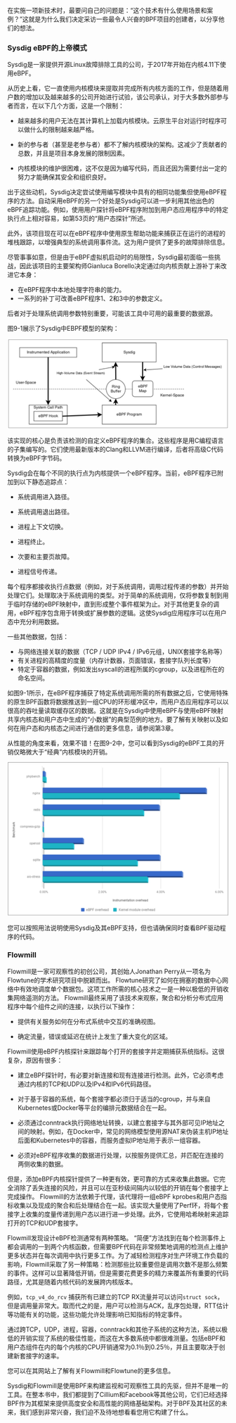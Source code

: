 在实施一项新技术时，最要问自己的问题是：“这个技术有什么使用场景和案例？”这就是为什么我们决定采访一些最令人兴奋的BPF项目的创建者，以分享他们的想法。

### Sysdig eBPF的上帝模式

Sysdig是一家提供开源Linux故障排除工具的公司，于2017年开始在内核4.11下使用eBPF。

从历史上看，它一直使用内核模块来提取并完成所有内核方面的工作，但是随着用户数的增加以及越来越多的公司开始进行试验，该公司承认，对于大多数外部参与者而言，在以下几个方面，这是一个限制：

- 越来越多的用户无法在其计算机上加载内核模块。云原生平台对运行时程序可以做什么的限制越来越严格。

- 新的参与者（甚至是老参与者）都不了解内核模块的架构。这减少了贡献者的总数，并且是项目本身发展的限制因素。

- 内核模块的维护很困难，这不仅是因为编写代码，而且还因为需要付出一定的努力才能确保其安全和组织良好。

出于这些动机，Sysdig决定尝试使用编写模块中具有的相同功能集但使用eBPF程序的方法。自动采用eBPF的另一个好处是Sysdig可以进一步利用其他出色的eBPF追踪功能。例如，使用用户探针将eBPF程序附加到用户态应用程序中的特定执行点上相对容易，如第53页的“用户态探针”所述。

此外，该项目现在可以在eBPF程序中使用原生帮助功能来捕获正在运行的进程的堆栈跟踪，以增强典型的系统调用事件流。这为用户提供了更多的故障排除信息。

尽管事事如意，但是由于eBPF虚拟机启动时的局限性，Sysdig最初面临一些挑战，因此该项目的主要架构师Gianluca Borello决定通过向内核贡献上游补丁来改进它本身：

- 在eBPF程序中本地处理字符串的能力。
- 一系列的补丁可改善eBPF程序1、2和3中的参数定义。

后者对于处理系统调用参数特别重要，可能该工具中可用的最重要的数据源。

图9-1展示了Sysdig中EBPF模型的架构：

![Sysdig’s eBPF architecture](./images/Sysdig-eBPF-architecture.jpg)

该实现的核心是负责该检测的自定义eBPF程序的集合。这些程序是用C编程语言的子集编写的。它们使用最新版本的Clang和LLVM进行编译，后者将高级C代码转换为eBPF字节码。

Sysdig会在每个不同的执行点为内核提供一个eBPF程序。当前，eBPF程序已附加到以下静态追踪点：

- 系统调用进入路径。

- 系统调用退出路径。

- 进程上下文切换。

- 进程终止。

- 次要和主要页故障。

- 进程信号传递。


每个程序都接收执行点数据（例如，对于系统调用，调用过程传递的参数）并开始处理它们。处理取决于系统调用的类型。对于简单的系统调用，仅将参数复制到用于临时存储的eBPF映射中，直到形成整个事件框架为止。对于其他更复杂的调用，eBPF程序包含用于转换或扩展参数的逻辑。这使Sysdig应用程序可以在用户态中充分利用数据。

一些其他数据，包括：

- 与网络连接关联的数据（TCP / UDP IPv4 / IPv6元组，UNIX套接字名称等）
- 有关进程的高精度的度量（内存计数器，页面错误，套接字队列长度等）
- 特定于容器的数据，例如发出syscall的进程所属的cgroup，以及进程所在的命名空间。

如图9-1所示，在eBPF程序捕获了特定系统调用所需的所有数据之后，它使用特殊的原生BPF函数将数据推送到一组CPU的环形缓冲区中，而用户态应用程序可以以很高的吞吐量读取缓存区的数据。这就是在Sysdig中使用eBPF与使用eBPF映射共享内核态和用户态中生成的“小数据”的典型范例的地方。要了解有关映射以及如何在用户态和内核态之间进行通信的更多信息，请参阅第3章。

从性能的角度来看，效果不错！在图9-2中，您可以看到Sysdig的eBPF工具的开销仅略微大于“经典”内核模块的开销。

![Sysdig eBPF performance comparison](./images/Sysdig-eBPF-performance-comparison.jpg)

您可以按照用法说明使用Sysdig及其eBPF支持，但也请确保同时查看BPF驱动程序的代码。

### Flowmill

Flowmill是一家可观察性的初创公司，其创始人Jonathan Perry从一项名为Flowtune的学术研究项目中脱颖而出。 Flowtune研究了如何在拥塞的数据中心网络中有效地调度单个数据包。这项工作所需的核心技术之一是一种以极低的开销收集网络遥测的方法。 Flowmill最终采用了该技术来观察，聚合和分析分布式应用程序中每个组件之间的连接，以执行以下操作：

- 提供有关服务如何在分布式系统中交互的准确视图。

- 确定流量，错误或延迟在统计上发生了重大变化的区域。

Flowmill使用eBPF内核探针来跟踪每个打开的套接字并定期捕获系统指标。这很复杂，原因有很多：

- 建立eBPF探针时，有必要对新连接和现有连接进行检测。此外，它必须考虑通过内核的TCP和UDP以及IPv4和IPv6代码路径。

- 对于基于容器的系统，每个套接字都必须归于适当的cgroup，并与来自Kubernetes或Docker等平台的编排元数据结合在一起。

- 必须通过conntrack执行网络地址转换，以建立套接字与其外部可见IP地址之间的映射。例如，在Docker中，常见的网络模型使用源NAT来伪装主机IP地址后面和Kubernetes中的容器，而服务虚拟IP地址用于表示一组容器。

- 必须对eBPF程序收集的数据进行处理，以按服务提供汇总，并匹配在连接的两侧收集的数据。

但是，添加eBPF内核探针提供了一种更有效，更可靠的方式来收集此数据。它完全消除了丢失连接的风险，并且可以在亚秒级间隔内以较低的开销在每个套接字上完成操作。 Flowmill的方法依赖于代理，该代理将一组eBPF kprobes和用户态指标收集以及现成的聚合和后处理结合在一起。该实现大量使用了Perf环，将每个套接字上收集的度量传递到用户态以进行进一步处理。此外，它使用哈希映射来追踪打开的TCP和UDP套接字。

Flowmill发现设计eBPF检测通常有两种策略。 “简便”方法找到在每个检测事件上都会调用的一到两个内核函数，但需要BPF代码在非常频繁地调用的检测点上维护更多状态并在每次调用中执行更多工作。为了减轻检测程序对生产环境工作负载的影响，Flowmill采取了另一种策略：检测那些比较重要但是调用次数不是那么频繁的事件。这样可以显著降低开销，但是需要花费更多的精力来覆盖所有重要的代码路径，尤其是随着内核代码的发展跨内核版本。

例如，`tcp_v4_do_rcv` 捕获所有已建立的TCP RX流量并可以访问`struct sock`，但是调用量非常大。取而代之的是，用户可以检测与ACK，乱序包处理，RTT估计等功能有关的功能，这些功能允许处理影响已知指标的特定事件。

通过跨TCP，UDP，进程，容器，conntrack和其他子系统的这种方法，系统以极低的开销实现了系统的极佳性能，而这在大多数系统中都很难测量。包括eBPF和用户态组件在内的每个内核的CPU开销通常为0.1％到0.25％，并且主要取决于创建新套接字的速率。

您可以在其网站上了解有关Flowmill和Flowtune的更多信息。

Sysdig和Flowmill是使用BPF来构建监视和可观察性工具的先驱，但并不是唯一的工具。在整本书中，我们都提到了Cillium和Facebook等其他公司，它们已经选择BPF作为其框架来提供高度安全和高性能的网络基础架构。对于BPF及其社区的未来，我们感到非常兴奋，我们迫不及待地想看看您用它构建了什么。
